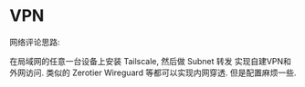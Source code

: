 # VPN

网络评论思路:

在局域网的任意一台设备上安装 Tailscale, 然后做 Subnet 转发 实现自建VPN和外网访问. 类似的 Zerotier Wireguard 等都可以实现内网穿透. 但是配置麻烦一些.
